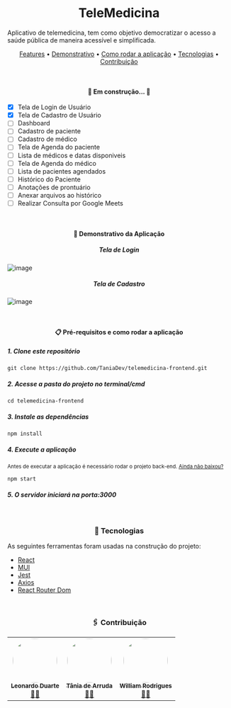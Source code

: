 <h1 align="center">TeleMedicina</h1>

<p>Aplicativo de telemedicina, tem como objetivo democratizar o acesso a saúde pública de maneira acessível e simplificada.</p>

<p align="center">
 <a href="#features">Features</a> •
 <a href="#demonstrativo">Demonstrativo</a> • 
  <a href="#comoRodar">Como rodar a aplicação</a> • 
 <a href="#tecnologias">Tecnologias</a> • 
 <a href="#contribuicao">Contribuição</a> 
</p>

<br/><h4 align="center" id="features"> 
	🚧  Em construção...  🚧
</h4>

- [x] Tela de Login de Usuário
- [x] Tela de Cadastro de Usuário
- [ ] Dashboard
- [ ] Cadastro de paciente
- [ ] Cadastro de médico
- [ ] Tela de Agenda do paciente
- [ ] Lista de médicos e datas disponiveis
- [ ] Tela de Agenda do médico
- [ ] Lista de pacientes agendados
- [ ] Histórico do Paciente
- [ ] Anotações de prontuário
- [ ] Anexar arquivos ao histórico
- [ ] Realizar Consulta por Google Meets

<br/><h4 align="center" id="demonstrativo">👀 Demonstrativo da Aplicação</h4>

<h5 align="center">Tela de Login</h5>

![image](https://user-images.githubusercontent.com/60274024/155029471-6f0bfd52-83f4-4459-9f42-7f499c00f5be.png)

<h5 align="center">Tela de Cadastro</h5>

![image](https://user-images.githubusercontent.com/60274024/155029487-2bb6ab35-63af-42bd-af7e-6e4cc2032e6a.png)


<br/><h4 align="center" id="comoRodar">📋 Pré-requisitos e como rodar a aplicação</h4>

<h5>1. Clone este repositório</h5>

```
git clone https://github.com/TaniaDev/telemedicina-frontend.git
```

<h5>2. Acesse a pasta do projeto no terminal/cmd</h5>

```
cd telemedicina-frontend
```

<h5>3. Instale as dependências</h5>

```
npm install
```

<h5>4. Execute a aplicação</h5>
<small>Antes de executar a aplicação é necessário rodar o projeto back-end. <a href="https://github.com/TaniaDev/telemedicina-backend">Ainda não baixou?</a></small>

```
npm start
```

<h5>5. O servidor iniciará na porta:3000</h5>

<br/><h3 id="tecnologias" align="center">🔧 Tecnologias</h3>

As seguintes ferramentas foram usadas na construção do projeto:
- [React](https://pt-br.reactjs.org/)
- [MUI](https://mui.com/pt/)
- [Jest](https://jestjs.io/pt-BR/)
- [Axios](https://axios-http.com/docs/intro)
- [React Router Dom ](https://v5.reactrouter.com/web/guides/quick-start)

<br/><h3 id="contribuicao" align="center"> 🖇️ Contribuição</h3>

<table align="center">
	<tr>
	    <td align="center"><a href="https://github.com/LeonhardDuarth13"><img 				style="border-radius: 50%;" 	src="https://avatars.githubusercontent.com/u/61330383?v=4" width="100px;" alt=""/><br /><sub><b>Leonardo Duarte</b></sub></a><br /><a href="https://github.com/LeonhardDuarth13" title="Github Leonardo">👨‍🚀</a></td>
	    <td align="center"><a href="https://github.com/TaniaDev"><img 				style="border-radius: 50%;" 	src="https://avatars.githubusercontent.com/u/60274024?v=4" width="100px;" alt=""/><br /><sub><b>Tânia de Arruda</b></sub></a><br /><a href="https://github.com/TaniaDev" title="Github Tania">👨‍🚀</a></td>
	    <td align="center"><a href="https://github.com/wrodriguess"><img 				style="border-radius: 50%;" 	src="https://avatars.githubusercontent.com/u/56493042?v=4" width="100px;" alt=""/><br /><sub><b>William Rodrigues</b></sub></a><br /><a href="https://github.com/wrodriguess" title="Github William">👨‍🚀</a></td>
	</tr>
</table>
